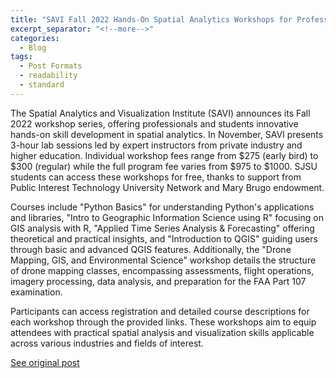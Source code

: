 ```yaml
---
title: "SAVI Fall 2022 Hands-On Spatial Analytics Workshops for Professionals, Students"
excerpt_separator: "<!--more-->"
categories:
  - Blog
tags:
  - Post Formats
  - readability
  - standard
---
```

The Spatial Analytics and Visualization Institute (SAVI) announces its Fall 2022 workshop series, offering professionals and students innovative hands-on skill development in spatial analytics. In November, SAVI presents 3-hour lab sessions led by expert instructors from private industry and higher education. Individual workshop fees range from $275 (early bird) to $300 (regular) while the full program fee varies from $975 to $1000. SJSU students can access these workshops for free, thanks to support from Public Interest Technology University Network and Mary Brugo endowment.

Courses include "Python Basics" for understanding Python's applications and libraries, "Intro to Geographic Information Science using R" focusing on GIS analysis with R, "Applied Time Series Analysis & Forecasting" offering theoretical and practical insights, and "Introduction to QGIS" guiding users through basic and advanced QGIS features. Additionally, the "Drone Mapping, GIS, and Environmental Science" workshop details the structure of drone mapping classes, encompassing assessments, flight operations, imagery processing, data analysis, and preparation for the FAA Part 107 examination.

Participants can access registration and detailed course descriptions for each workshop through the provided links. These workshops aim to equip attendees with practical spatial analysis and visualization skills applicable across various industries and fields of interest.

[See original post](https://sjsu.edu/savi-urbp/workshops/index.php)
